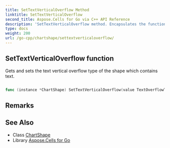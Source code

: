```yaml
---
title: SetTextVerticalOverflow Method 
linktitle: SetTextVerticalOverflow
second_title: Aspose.Cells for Go via C++ API Reference
description: 'SetTextVerticalOverflow method. Encapsulates the function that represents settextverticaloverflow in Go.'
type: docs
weight: 200
url: /go-cpp/chartshape/settextverticaloverflow/
---
```


## SetTextVerticalOverflow function

Gets and sets the text vertical overflow type of the shape which contains text.

```go

func (instance *ChartShape) SetTextVerticalOverflow(value TextOverflowType)  error

```

## Remarks


## See Also

* Class [ChartShape](../)
* Library [Aspose.Cells for Go](../../)
